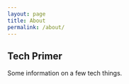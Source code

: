 ```yaml
---
layout: page
title: About
permalink: /about/
---
```


## Tech Primer

Some information on a few tech things.
